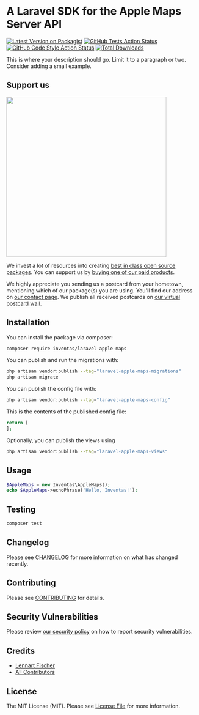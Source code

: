 # A Laravel SDK for the Apple Maps Server API

[![Latest Version on Packagist](https://img.shields.io/packagist/v/inventas/laravel-apple-maps.svg?style=flat-square)](https://packagist.org/packages/inventas/laravel-apple-maps)
[![GitHub Tests Action Status](https://img.shields.io/github/actions/workflow/status/inventas/laravel-apple-maps/run-tests.yml?branch=main&label=tests&style=flat-square)](https://github.com/inventas/laravel-apple-maps/actions?query=workflow%3Arun-tests+branch%3Amain)
[![GitHub Code Style Action Status](https://img.shields.io/github/actions/workflow/status/inventas/laravel-apple-maps/fix-php-code-style-issues.yml?branch=main&label=code%20style&style=flat-square)](https://github.com/inventas/laravel-apple-maps/actions?query=workflow%3A"Fix+PHP+code+style+issues"+branch%3Amain)
[![Total Downloads](https://img.shields.io/packagist/dt/inventas/laravel-apple-maps.svg?style=flat-square)](https://packagist.org/packages/inventas/laravel-apple-maps)

This is where your description should go. Limit it to a paragraph or two. Consider adding a small example.

## Support us

[<img src="https://github-ads.s3.eu-central-1.amazonaws.com/laravel-apple-maps.jpg?t=1" width="419px" />](https://spatie.be/github-ad-click/laravel-apple-maps)

We invest a lot of resources into creating [best in class open source packages](https://spatie.be/open-source). You can support us by [buying one of our paid products](https://spatie.be/open-source/support-us).

We highly appreciate you sending us a postcard from your hometown, mentioning which of our package(s) you are using. You'll find our address on [our contact page](https://spatie.be/about-us). We publish all received postcards on [our virtual postcard wall](https://spatie.be/open-source/postcards).

## Installation

You can install the package via composer:

```bash
composer require inventas/laravel-apple-maps
```

You can publish and run the migrations with:

```bash
php artisan vendor:publish --tag="laravel-apple-maps-migrations"
php artisan migrate
```

You can publish the config file with:

```bash
php artisan vendor:publish --tag="laravel-apple-maps-config"
```

This is the contents of the published config file:

```php
return [
];
```

Optionally, you can publish the views using

```bash
php artisan vendor:publish --tag="laravel-apple-maps-views"
```

## Usage

```php
$AppleMaps = new Inventas\AppleMaps();
echo $AppleMaps->echoPhrase('Hello, Inventas!');
```

## Testing

```bash
composer test
```

## Changelog

Please see [CHANGELOG](CHANGELOG.md) for more information on what has changed recently.

## Contributing

Please see [CONTRIBUTING](CONTRIBUTING.md) for details.

## Security Vulnerabilities

Please review [our security policy](../../security/policy) on how to report security vulnerabilities.

## Credits

- [Lennart Fischer](https://github.com/Inventas)
- [All Contributors](../../contributors)

## License

The MIT License (MIT). Please see [License File](LICENSE.md) for more information.
